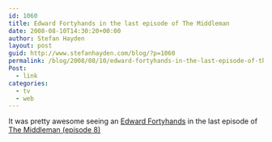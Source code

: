 ```yaml
---
id: 1060
title: Edward Fortyhands in the last episode of The Middleman
date: 2008-08-10T14:30:20+00:00
author: Stefan Hayden
layout: post
guid: http://www.stefanhayden.com/blog/?p=1060
permalink: /blog/2008/08/10/edward-fortyhands-in-the-last-episode-of-the-middleman/
Post:
  - link
categories:
  - tv
  - web
---
```

It was pretty awesome seeing an <a href="http://en.wikipedia.org/wiki/Edward_Fortyhands">Edward Fortyhands</a> in the last episode of <a href="http://en.wikipedia.org/wiki/List_of_The_Middleman_episodes">The Middleman (episode 8)</a>